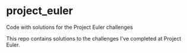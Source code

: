 # project_euler
Code with solutions for the Project Euler challenges

This repo contains solutions to the challenges I've completed at
Project Euler.
